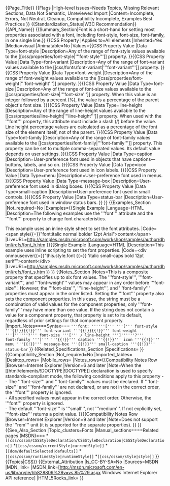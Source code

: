 {{Page_Title}}
{{Flags
|High-level issues=Needs Topics, Missing Relevant Sections, Data Not Semantic, Unreviewed Import
|Content=Incomplete, Errors, Not Neutral, Cleanup, Compatibility Incomplete, Examples Best Practices
}}
{{Standardization_Status|W3C Recommendation}}
{{API_Name}}
{{Summary_Section|Font is a short-hand for setting most properties associated with a font, including font-style, font-size, font-family, in one single line.}}
{{CSS Property
|Applies to=All elements
|Inherited=Yes
|Media=visual
|Animatable=No
|Values={{CSS Property Value
|Data Type=font-style
|Description=Any of the range of font-style values available to the [[css/properties/font-style|'''font-style''']] property.
}}{{CSS Property Value
|Data Type=font-variant
|Description=Any of the range of font-variant values available to the [[css/fonts/font-variant|'''font-variant''']] property.
}}{{CSS Property Value
|Data Type=font-weight
|Description=Any of the range of font-weight values available to the [[css/properties/font-weight|'''font-weight''']] property.
}}{{CSS Property Value
|Data Type=font-size
|Description=Any of the range of font-size values available to the [[css/properties/font-size|'''font-size''']] property. When this value is an integer followed by a percent (%), the value is a percentage of the parent object's font size.
}}{{CSS Property Value
|Data Type=line-height
|Description=Any of the range of line-height values available to the [[css/properties/line-height|'''line-height''']] property. When used with the '''font''' property, this attribute must include a slash (/) before the value. Line height percentage values are calculated as a percentage of the font size of the element itself, not of the parent.
}}{{CSS Property Value
|Data Type=font-family
|Description=Any of the range of font-family values available to the [[css/properties/font-family|'''font-family''']] property. This property can be set to multiple comma-separated values. Its default value depends on user settings.
}}{{CSS Property Value
|Data Type=caption
|Description=User-preference font used in objects that have captions—buttons, labels, and so on.
}}{{CSS Property Value
|Data Type=icon
|Description=User-preference font used in icon labels.
}}{{CSS Property Value
|Data Type=menu
|Description=User-preference font used in menus.
}}{{CSS Property Value
|Data Type=message-box
|Description=User-preference font used in dialog boxes.
}}{{CSS Property Value
|Data Type=small-caption
|Description=User-preference font used in small controls.
}}{{CSS Property Value
|Data Type=status-bar
|Description=User-preference font used in window status bars.
}}
}}
{{Examples_Section
|Not_required=No
|Examples={{Single Example
|Language=HTML
|Description=The following examples use the '''font''' attribute and the '''font''' property to change font characteristics.

This example uses an inline style sheet to set the font attributes.
|Code=&lt;span style{{=}}"font:italic normal bolder 12pt Arial"&gt;content&lt;/span&gt;
|LiveURL=http://samples.msdn.microsoft.com/workshop/samples/author/dhtml/refs/font_h.htm
}}{{Single Example
|Language=HTML
|Description=This example uses inline scripting to set the font properties.
|Code=&lt;div onmouseover{{=}}"this.style.font {{=}} 'italic small-caps bold 12pt serif'"&gt;content&lt;/div&gt;
|LiveURL=http://samples.msdn.microsoft.com/workshop/samples/author/dhtml/refs/font_s.htm
}}
}}
{{Notes_Section
|Notes=This is a composite property that specifies up to six font values. The '''font-style''', 
'''font-variant''', and '''font-weight''' values may appear in any order before '''font-size'''. However, the '''font-size''', '''line-height''', and '''font-family''' properties must appear in the order listed. Setting the '''font''' property also sets the component properties. In this case, the string must be a combination of valid values for the component properties; only '''font-family''' may have more than one value. 
If the string does not contain a value for a component property, that property is set to its default, regardless of prior settings for that component property.
|Import_Notes====Syntax===
<code>'''font: ''''''[''' '''[''' font-style '''{{!}}{{!}}''' font-variant '''{{!}}{{!}}''' font-weight ''']''''''?''' font-size '''[''' / line-height ''']''''''?''' font-family ''']''' '''{{!}}''' caption '''{{!}}''' icon '''{{!}}''' menu '''{{!}}''' message-box '''{{!}}''' small-caption '''{{!}}''' status-bar</code>
}}
{{Related_Specifications_Section
|Specifications=
}}
{{Compatibility_Section
|Not_required=No
|Imported_tables=
|Desktop_rows=
|Mobile_rows=
|Notes_rows={{Compatibility Notes Row
|Browser=Internet Explorer
|Version=6 and later
|Note=When the [[html/elements/!DOCTYPE|!DOCTYPE]] declaration is used to specify standards-compliant mode, the following conditions apply to this property -<br/>- The '''font-size''' and '''font-family''' values must be declared. If '''font-size''' and '''font-family''' are not declared, or are not in the correct order, the '''font''' property is ignored.<br/>- All specified values must appear in the correct order. Otherwise, the '''font''' property is ignored.<br/>- The default '''font-size''' is '''small''', not '''medium'''. If not explicitly set, '''font-size''' returns a point value.
}}{{Compatibility Notes Row
|Browser=Internet Explorer
|Version=9 and later
|Note=Does not support the '''rem''' unit (it is supported for the separate properties).
}}
}}
{{See_Also_Section
|Topic_clusters=Fonts
|Manual_sections====Related pages (MSDN)===
*<code>[[css/cssom/CSSStyleDeclaration/CSSStyleDeclaration|CSSStyleDeclaration]]</code>
*<code>[[css/cssom/currentStyle|currentStyle]]</code>
*<code>[[dom/defaultSelected|defaults]]</code>
*<code>[[css/cssom/runtimeStyle|runtimeStyle]]</code>
*<code>[[css/cssom/style|style]]</code>
}}
{{Topics|CSS}}
{{External_Attribution
|Is_CC-BY-SA=No
|Sources=MSDN
|MDN_link=
|MSDN_link=[http://msdn.microsoft.com/en-us/library/ie/hh828809%28v=vs.85%29.aspx Windows Internet Explorer API reference]
|HTML5Rocks_link=
}}